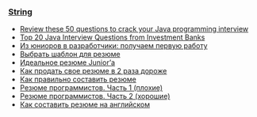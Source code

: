 ### <a href="strings/readme.md">String</a>
- <a href="https://www.freecodecamp.org/news/review-these-50-questions-to-crack-your-java-programming-interview-69d03d746b7f/amp/">Review these 50 questions to crack your Java programming interview</a>
- <a href="https://hackernoon.com/top-20-java-interview-questions-from-investment-banks-80a2c405802">Top 20 Java Interview Questions from Investment Banks</a>
- <a href="https://habrahabr.ru/post/308104/">Из юниоров в разработчики: получаем первую работу</a>
- <a href="http://resumup.com/">Выбрать шаблон для резюме</a>
- <a href="https://ain.ua/2015/01/14/idealnoe-rezyume-juniora-kak-najti-luchshuyu-rabotu-v-sfere-informacionnyx-texnologij">Идеальное резюме Junior’а</a>
- <a href="https://lifehacker.ru/2015/04/07/33-lajfhaka-dlya-rezyume/">Как продать свое резюме в 2 раза дороже</a>
- <a href="http://enjoy-job.ru/trudoustroistvo/kak-pravilno-sostavit-rezume/">Как правильно составить резюме</a>
- <a href="https://habrahabr.ru/post/184332/">Резюме программистов. Часть 1 (плохие)</a>
- <a href="https://habrahabr.ru/post/184372/">Резюме программистов. Часть 2 (хорошие)</a>
- <a href="https://skyeng.ru/articles/sostavte-rezyume-na-anglijskom-450-primerov">Как составить резюме на английском</a>
